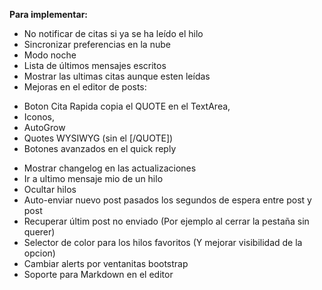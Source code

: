 **Para implementar:**

 * No notificar de citas si ya se ha leído el hilo
 * Sincronizar preferencias en la nube
 * Modo noche
 * Lista de últimos mensajes escritos
 * Mostrar las ultimas citas aunque esten leídas
 * Mejoras en el editor de posts:<br>
  + Boton Cita Rapida copia el QUOTE en el TextArea,
  + Iconos, 
  + AutoGrow
  + Quotes WYSIWYG (sin el [/QUOTE])
  + Botones avanzados en el quick reply
 * Mostrar changelog en las actualizaciones
 * Ir a ultimo mensaje mio de un hilo
 * Ocultar hilos
 * Auto-enviar nuevo post pasados los segundos de espera entre post y post
 * Recuperar últim post no enviado (Por ejemplo al cerrar la pestaña sin querer)
 * Selector de color para los hilos favoritos (Y mejorar visibilidad de la opcion)
 * Cambiar alerts por ventanitas bootstrap
 * Soporte para Markdown en el editor
